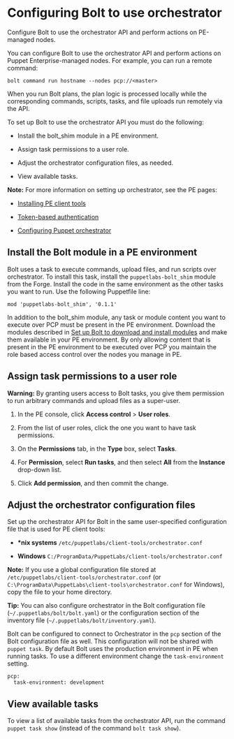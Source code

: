 # Configuring Bolt to use orchestrator

Configure Bolt to use the orchestrator API and perform actions on PE-managed nodes.

You can configure Bolt to use the orchestrator API and perform actions on Puppet Enterprise-managed nodes. For example, you can run a remote command:

```
bolt command run hostname --nodes pcp://<master> 
```

When you run Bolt plans, the plan logic is processed locally while the corresponding commands, scripts, tasks, and file uploads run remotely via the API.

To set up Bolt to use the orchestrator API you must do the following:

-   Install the bolt\_shim module in a PE environment.

-   Assign task permissions to a user role.

-   Adjust the orchestrator configuration files, as needed.

-   View available tasks.


**Note:** For more information on setting up orchestrator, see the PE pages:

-    [Installing PE client tools](https://puppet.com/docs/pe/latest/installing/installing_pe_client_tools.html) 

-    [Token-based authentication](https://puppet.com/docs/pe/latest/rbac/rbac_token_auth_intro.html#token-based-authentication) 

-    [Configuring Puppet orchestrator](https://puppet.com/docs/pe/latest/orchestrator/configuring_puppet_orchestrator.html) 


## Install the Bolt module in a PE environment

Bolt uses a task to execute commands, upload files, and run scripts over orchestrator. To install this task, install the `puppetlabs-bolt_shim` module from the Forge. Install the code in the same environment as the other tasks you want to run. Use the following Puppetfile line:

```
mod 'puppetlabs-bolt_shim', '0.1.1'
```

In addition to the bolt\_shim module, any task or module content you want to execute over PCP must be present in the PE environment. Download the modules described in [Set up Bolt to download and install modules](installing_tasks_from_the_forge.md#) and make them available in your PE environment. By only allowing content that is present in the PE environment to be executed over PCP you maintain the role based access control over the nodes you manage in PE.

## Assign task permissions to a user role

**Warning:** By granting users access to Bolt tasks, you give them permission to run arbitrary commands and upload files as a super-user.

1.  In the PE console, click **Access control** \> **User roles**.

2.  From the list of user roles, click the one you want to have task permissions.

3.  On the **Permissions** tab, in the **Type** box, select **Tasks**.

4.  For **Permission**, select **Run tasks**, and then select **All** from the **Instance** drop-down list.

5.  Click **Add permission**, and then commit the change.


## Adjust the orchestrator configuration files

Set up the orchestrator API for Bolt in the same user-specified configuration file that is used for PE client tools:

-    **\*nix systems** `/etc/puppetlabs/client-tools/orchestrator.conf` 

-    **Windows** `C:/ProgramData/PuppetLabs/client-tools/orchestrator.conf` 


**Note:** If you use a global configuration file stored at `/etc/puppetlabs/client-tools/orchestrator.conf` \(or `C:\ProgramData\PuppetLabs\client-tools\orchestrator.conf` for Windows\), copy the file to your home directory.

**Tip:** You can also configure orchestrator in the Bolt configuration file \(`~/.puppetlabs/bolt/bolt.yaml`\) or the configuration section of the inventory file \(`~/.puppetlabs/bolt/inventory.yaml`\).

Bolt can be configured to connect to Orchestrator in the `pcp` section of the Bolt configuration file as well. This configuration will not be shared with `puppet task`. By default Bolt uses the production environment in PE when running tasks. To use a different environment change the `task-environment` setting.

```
pcp:
  task-environment: development
```

## View available tasks

To view a list of available tasks from the orchestrator API, run the command `puppet task show` \(instead of the command `bolt task show`\).

